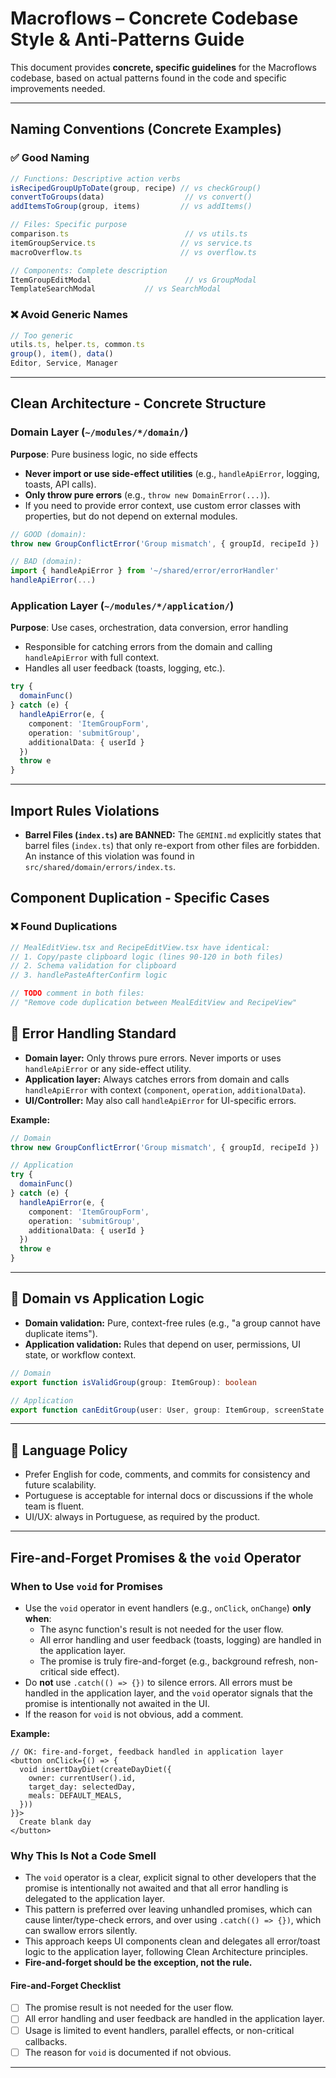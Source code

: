 # Macroflows – Concrete Codebase Style & Anti-Patterns Guide

This document provides **concrete, specific guidelines** for the Macroflows codebase, based on actual patterns found in the code and specific improvements needed.

---

## **Naming Conventions (Concrete Examples)**

### ✅ Good Naming
```typescript
// Functions: Descriptive action verbs
isRecipedGroupUpToDate(group, recipe) // vs checkGroup()
convertToGroups(data)                  // vs convert()
addItemsToGroup(group, items)         // vs addItems()

// Files: Specific purpose
comparison.ts                          // vs utils.ts
itemGroupService.ts                   // vs service.ts
macroOverflow.ts                      // vs overflow.ts

// Components: Complete description
ItemGroupEditModal                     // vs GroupModal
TemplateSearchModal           // vs SearchModal
```

### ❌ Avoid Generic Names
```typescript
// Too generic
utils.ts, helper.ts, common.ts
group(), item(), data()
Editor, Service, Manager
```

---

## **Clean Architecture - Concrete Structure**

### Domain Layer (`~/modules/*/domain/`)
**Purpose**: Pure business logic, no side effects
- **Never import or use side-effect utilities** (e.g., `handleApiError`, logging, toasts, API calls).
- **Only throw pure errors** (e.g., `throw new DomainError(...)`).
- If you need to provide error context, use custom error classes with properties, but do not depend on external modules.

```typescript
// GOOD (domain):
throw new GroupConflictError('Group mismatch', { groupId, recipeId })

// BAD (domain):
import { handleApiError } from '~/shared/error/errorHandler'
handleApiError(...)
```

### Application Layer (`~/modules/*/application/`)
**Purpose**: Use cases, orchestration, data conversion, error handling
- Responsible for catching errors from the domain and calling `handleApiError` with full context.
- Handles all user feedback (toasts, logging, etc.).

```typescript
try {
  domainFunc()
} catch (e) {
  handleApiError(e, {
    component: 'ItemGroupForm',
    operation: 'submitGroup',
    additionalData: { userId }
  })
  throw e
}
```

---

## Import Rules Violations
- **Barrel Files (`index.ts`) are BANNED:** The `GEMINI.md` explicitly states that barrel files (`index.ts`) that only re-export from other files are forbidden. An instance of this violation was found in `src/shared/domain/errors/index.ts`.

## **Component Duplication - Specific Cases**


### ❌ Found Duplications
```typescript
// MealEditView.tsx and RecipeEditView.tsx have identical:
// 1. Copy/paste clipboard logic (lines 90-120 in both files)
// 2. Schema validation for clipboard
// 3. handlePasteAfterConfirm logic

// TODO comment in both files:
// "Remove code duplication between MealEditView and RecipeView"
```


## 🛑 Error Handling Standard

- **Domain layer:** Only throws pure errors. Never imports or uses `handleApiError` or any side-effect utility.
- **Application layer:** Always catches errors from domain and calls `handleApiError` with context (`component`, `operation`, `additionalData`).
- **UI/Controller:** May also call `handleApiError` for UI-specific errors.

**Example:**
```typescript
// Domain
throw new GroupConflictError('Group mismatch', { groupId, recipeId })

// Application
try {
  domainFunc()
} catch (e) {
  handleApiError(e, {
    component: 'ItemGroupForm',
    operation: 'submitGroup',
    additionalData: { userId }
  })
  throw e
}
```

---

## 🚦 Domain vs Application Logic

- **Domain validation:** Pure, context-free rules (e.g., "a group cannot have duplicate items").
- **Application validation:** Rules that depend on user, permissions, UI state, or workflow context.

```typescript
// Domain
export function isValidGroup(group: ItemGroup): boolean

// Application
export function canEditGroup(user: User, group: ItemGroup, screenState: ScreenState): boolean
```

---

## 🚫 Language Policy

- Prefer English for code, comments, and commits for consistency and future scalability.
- Portuguese is acceptable for internal docs or discussions if the whole team is fluent.
- UI/UX: always in Portuguese, as required by the product.

---

## **Fire-and-Forget Promises & the `void` Operator**

### When to Use `void` for Promises

- Use the `void` operator in event handlers (e.g., `onClick`, `onChange`) **only when**:
  - The async function's result is not needed for the user flow.
  - All error handling and user feedback (toasts, logging) are handled in the application layer.
  - The promise is truly fire-and-forget (e.g., background refresh, non-critical side effect).
- Do **not** use `.catch(() => {})` to silence errors. All errors must be handled in the application layer, and the `void` operator signals that the promise is intentionally not awaited in the UI.
- If the reason for `void` is not obvious, add a comment.

**Example:**
```tsx
// OK: fire-and-forget, feedback handled in application layer
<button onClick={() => {
  void insertDayDiet(createDayDiet({
    owner: currentUser().id,
    target_day: selectedDay,
    meals: DEFAULT_MEALS,
  }))
}}>
  Create blank day
</button>
```

### Why This Is Not a Code Smell
- The `void` operator is a clear, explicit signal to other developers that the promise is intentionally not awaited and that all error handling is delegated to the application layer.
- This pattern is preferred over leaving unhandled promises, which can cause linter/type-check errors, and over using `.catch(() => {})`, which can swallow errors silently.
- This approach keeps UI components clean and delegates all error/toast logic to the application layer, following Clean Architecture principles.
- **Fire-and-forget should be the exception, not the rule.**

#### Fire-and-Forget Checklist
- [ ] The promise result is not needed for the user flow.
- [ ] All error handling and user feedback are handled in the application layer.
- [ ] Usage is limited to event handlers, parallel effects, or non-critical callbacks.
- [ ] The reason for `void` is documented if not obvious.

---
